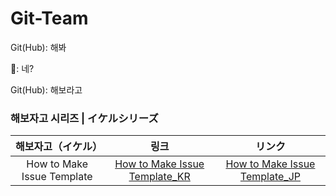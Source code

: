 # Git-Team

Git(Hub): 해봐

👤: 네?

Git(Hub): 해보라고

### 해보자고 시리즈 | イケルシリーズ

|해보자고（イケル）|링크|リンク|
|:---:|:---:|:---:|
|How to Make Issue Template|[How to Make Issue Template_KR](https://github.com/jeong-hyeonHwang/Git-Team/blob/main/How_to_Make_Issue_Template/IssueTemplate.md)|[How to Make Issue Template_JP](https://github.com/jeong-hyeonHwang/Git-Team/blob/main/How_to_Make_Issue_Template/IssueTemplate_JP.md)
